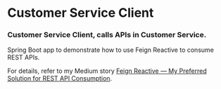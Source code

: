 # Customer Service Client

###  Customer Service Client, calls APIs in Customer Service.

Spring Boot app to demonstrate how to use Feign Reactive to consume REST APIs.

For details, refer to my Medium story [Feign Reactive — My Preferred Solution for REST API Consumption](https://betterprogramming.pub/feign-reactive-my-preferred-solution-for-rest-api-consumption-5d79a283b24f?sk=2f11d1ad220fb9fc6b2d3f01171cd323).

